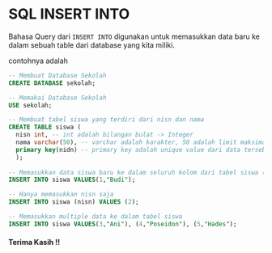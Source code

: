 # SQL INSERT INTO
Bahasa Query dari ```INSERT INTO``` digunakan untuk memasukkan data baru ke dalam sebuah table dari database yang kita miliki.<br>

contohnya adalah
```SQL
-- Membuat Database Sekolah
CREATE DATABASE sekolah;

-- Memakai Database Sekolah
USE sekolah;

-- Membuat tabel siswa yang terdiri dari nisn dan nama
CREATE TABLE siswa (
  nisn int, -- int adalah bilangan bulat -> Integer
  nama varchar(50), -- varchar adalah karakter, 50 adalah limit maksimal panjang karakter
  primary key(nidn) -- primary key adalah unique value dari data tersebut, disini kita membuat primary key nya adalah nisn (nomor induk siswa nasional)
  );
  
-- Memasukkan data siswa baru ke dalam seluruh kolom dari tabel siswa (nidn dan nama)
INSERT INTO siswa VALUES(1,"Budi");

-- Hanya memasukkan nisn saja
INSERT INTO siswa (nisn) VALUES (2);

-- Memasukkan multiple data ke dalam tabel siswa
INSERT INTO siswa VALUES(3,"Ani"), (4,"Poseidon"), (5,"Hades");
```
#### Terima Kasih !!
